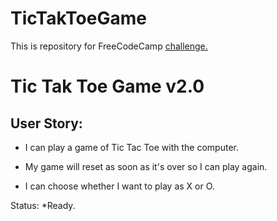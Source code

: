# TicTakToeGame

This is repository for FreeCodeCamp [challenge.](https://www.freecodecamp.com/challenges/build-a-tic-tac-toe-game)

# Tic Tak Toe Game v2.0

## User Story:

- I can play a game of Tic Tac Toe with the computer.<br>

- My game will reset as soon as it's over so I can play again.<br>

- I can choose whether I want to play as X or O.<br>

Status: *Ready.
